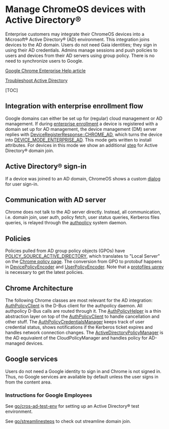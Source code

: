# Manage ChromeOS devices with Active Directory®

Enterprise customers may integrate their ChromeOS devices into a Microsoft®
Active Directory® (AD) environment. This integration joins devices to the AD
domain. Users do not need Gaia identities; they sign in using their AD
credentials. Admins manage sessions and push policies to users and devices from
their AD servers using group policy. There is no need to synchronize users to
Google.

[Google Chrome Enterprise Help article](https://support.google.com/chrome/a?p=ad)

[Troubleshoot Active Directory](https://support.google.com/chrome/a?p=troubleshoot_ad)

[TOC]

## Integration with enterprise enrollment flow
Google domains can either be set up for (regular) cloud management or AD
management. If during [enterprise enrollment](enrollment.md) a device is
registered with a domain set up for AD management, the device management (DM)
server replies with
[DeviceRegisterResponse::CHROME_AD](https://cs.chromium.org/chromium/src/components/policy/core/common/cloud/cloud_policy_client.cc?l=45&rcl=506aea9166170a6ecb7ab5ecbf30b21626d5e14b),
which turns the device into
[DEVICE_MODE_ENTERPRISE_AD](https://cs.chromium.org/chromium/src/components/policy/core/common/cloud/cloud_policy_constants.h?rcl=a2aecfd5286d50ba833241f351f32e512ceb3351&l=142).
This mode gets written to install attributes. For devices in this mode we show
an additional
[step](https://cs.chromium.org/chromium/src/chrome/browser/chromeos/login/enrollment/enrollment_screen.cc?rcl=a2aecfd5286d50ba833241f351f32e512ceb3351&l=535)
for Active Directory® domain join.

## Active Directory® sign-in
If a device was joined to an AD domain, ChromeOS shows a custom
[dialog](https://cs.chromium.org/chromium/src/chrome/browser/resources/chromeos/login/screen_gaia_signin.html?rcl=298d950825cb079fbd6b05c3b84b2806c287afa5&l=23)
for user sign-in.

## Communication with AD server
Chrome does not talk to the AD server directly. Instead, all communication, i.e.
domain join, user auth, policy fetch, user status queries, Kerberos files queries,
is relayed through the
[authpolicy](https://cs.corp.google.com/chromeos_public/src/platform2/authpolicy/README.md)
system daemon.

## Policies
Policies pulled from AD group policy objects (GPOs) have
[POLICY_SOURCE_ACTIVE_DIRECTORY](https://cs.chromium.org/chromium/src/components/policy/core/common/policy_types.h?l=43&rcl=fdd7489f1f95a984371c03e118ff17a460c659f8),
which translates to "Local Server" on the [Chrome policy page](chrome://policy).
The conversion from GPO to protobuf happens in
[DevicePolicyEncoder](http://cs/chromeos_public/src/platform2/authpolicy/policy/device_policy_encoder.h?l=30&rcl=34f2f96b8af4677048f3f3d21e24d507618187ef)
and
[UserPolicyEncoder](http://cs/chromeos_public/src/platform2/authpolicy/policy/user_policy_encoder.cc?l=30&rcl=34f2f96b8af4677048f3f3d21e24d507618187ef).
Note that a
[protofiles uprev](http://cs/chromeos_public/src/third_party/chromiumos-overlay/chromeos-base/protofiles/protofiles-0.0.32.ebuild?l=26&rcl=735ecdbf0d4101a07558147d1e6ab4d7c45ad7aa)
is necessary to get the latest policies.

## Chrome Architecture
The following Chrome classes are most relevant for the AD integration:
[AuthPolicyClient](https://cs.chromium.org/chromium/src/chromeos/ash/components/dbus/authpolicy/authpolicy_client.h)
is the D-Bus client for the authpolicy daemon. All authpolicy D-Bus calls are
routed through it. The
[AuthPolicyHelper](https://cs.chromium.org/chromium/src/chrome/browser/ash/authpolicy/authpolicy_helper.h)
is a thin abstraction layer on top of the
[AuthPolicyClient](https://cs.chromium.org/chromium/src/chromeos/ash/components/dbus/authpolicy/authpolicy_client.h)
to handle cancellation and other stuff. The
[AuthPolicyCredentialsManager](https://cs.chromium.org/chromium/src/chrome/browser/ash/authpolicy/authpolicy_credentials_manager.h)
keeps track of user credential status, shows notifications if the Kerberos
ticket expires and handles network connection changes. The
[ActiveDirectoryPolicyManager](https://cs.chromium.org/chromium/src/chrome/browser/ash/policy/active_directory/active_directory_policy_manager.h)
is the AD equivalent of the CloudPolicyManager and handles policy for AD-managed
devices.

## Google services
Users do not need a Google identity to sign in and Chrome is not signed in.
Thus, no Google services are available by default unless the user signs in from
the content area.

### Instructions for Google Employees
See [go/cros-ad-test-env](https://goto.google.com/cros-ad-test-env) for setting
up an Active Directory® test environment.

See [go/streamlinesteps](https://goto.google.com/streamlinesteps) to check out
streamline domain join.
